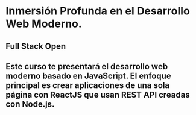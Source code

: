 # Inmersión Profunda en el Desarrollo Web Moderno.
## Full Stack Open

## Este curso te presentará el desarrollo web moderno basado en JavaScript. El enfoque principal es crear aplicaciones de una sola página con ReactJS que usan REST API creadas con Node.js.
